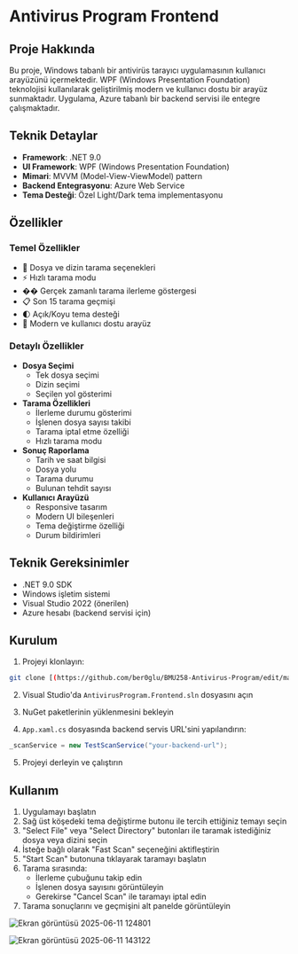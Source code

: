 # Antivirus Program Frontend

## Proje Hakkında
Bu proje, Windows tabanlı bir antivirüs tarayıcı uygulamasının kullanıcı arayüzünü içermektedir. WPF (Windows Presentation Foundation) teknolojisi kullanılarak geliştirilmiş modern ve kullanıcı dostu bir arayüz sunmaktadır. Uygulama, Azure tabanlı bir backend servisi ile entegre çalışmaktadır.

## Teknik Detaylar
- **Framework**: .NET 9.0
- **UI Framework**: WPF (Windows Presentation Foundation)
- **Mimari**: MVVM (Model-View-ViewModel) pattern
- **Backend Entegrasyonu**: Azure Web Service
- **Tema Desteği**: Özel Light/Dark tema implementasyonu

## Özellikler
### Temel Özellikler
- 🎯 Dosya ve dizin tarama seçenekleri
- ⚡ Hızlı tarama modu
- �� Gerçek zamanlı tarama ilerleme göstergesi
- 📋 Son 15 tarama geçmişi
- 🌓 Açık/Koyu tema desteği
- 🎨 Modern ve kullanıcı dostu arayüz

### Detaylı Özellikler
- **Dosya Seçimi**
  - Tek dosya seçimi
  - Dizin seçimi
  - Seçilen yol gösterimi
- **Tarama Özellikleri**
  - İlerleme durumu gösterimi
  - İşlenen dosya sayısı takibi
  - Tarama iptal etme özelliği
  - Hızlı tarama modu
- **Sonuç Raporlama**
  - Tarih ve saat bilgisi
  - Dosya yolu
  - Tarama durumu
  - Bulunan tehdit sayısı
- **Kullanıcı Arayüzü**
  - Responsive tasarım
  - Modern UI bileşenleri
  - Tema değiştirme özelliği
  - Durum bildirimleri

## Teknik Gereksinimler
- .NET 9.0 SDK
- Windows işletim sistemi
- Visual Studio 2022 (önerilen)
- Azure hesabı (backend servisi için)

## Kurulum
1. Projeyi klonlayın:
```bash
git clone [(https://github.com/ber0glu/BMU258-Antivirus-Program/edit/main/AntivirusProgram.Frontend)]
```

2. Visual Studio'da `AntivirusProgram.Frontend.sln` dosyasını açın

3. NuGet paketlerinin yüklenmesini bekleyin

4. `App.xaml.cs` dosyasında backend servis URL'sini yapılandırın:
```csharp
_scanService = new TestScanService("your-backend-url");
```

5. Projeyi derleyin ve çalıştırın

## Kullanım
1. Uygulamayı başlatın
2. Sağ üst köşedeki tema değiştirme butonu ile tercih ettiğiniz temayı seçin
3. "Select File" veya "Select Directory" butonları ile taramak istediğiniz dosya veya dizini seçin
4. İsteğe bağlı olarak "Fast Scan" seçeneğini aktifleştirin
5. "Start Scan" butonuna tıklayarak taramayı başlatın
6. Tarama sırasında:
   - İlerleme çubuğunu takip edin
   - İşlenen dosya sayısını görüntüleyin
   - Gerekirse "Cancel Scan" ile taramayı iptal edin
7. Tarama sonuçlarını ve geçmişini alt panelde görüntüleyin

![Ekran görüntüsü 2025-06-11 124801](https://github.com/user-attachments/assets/f7741f71-4840-4598-aafd-b2b6cde95064)


![Ekran görüntüsü 2025-06-11 143122](https://github.com/user-attachments/assets/691ccd57-500e-4c03-9adb-452968a734fc)

